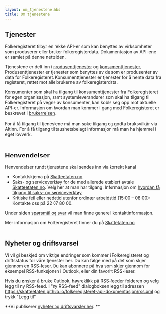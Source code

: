 ```yaml
---
layout: om_tjenestene.hbs
title: Om tjenestene
---
```



## Tjenester

Folkeregisteret tilbyr en rekke API-er som kan benyttes av virksomheter som produserer eller bruker folkeregisterdata. Dokumentasjon av API-ene er samlet på denne nettsiden.

Tjenestene er delt inn i [produsenttjenester](https://skatteetaten.github.io/folkeregisteret-api-dokumentasjon/produsenttjenester/) og [konsumenttjenester.](https://skatteetaten.github.io/folkeregisteret-api-dokumentasjon/konsumenttjenester/) Produsenttjenester er tjenester som benyttes av de som er produsenter av data for Folkeregisteret. Konsumenttjenester er tjenester for å hente data fra registeret, rettet mot alle brukerne av folkeregisterdata.

Konsumenter som skal ha tilgang til konsumenttjenester fra Folkeregisteret for egen organisasjon, samt systemleverandører som skal ha tilgang til Folkeregisteret på vegne av konsumenter, kan koble seg opp mot aktuelle API-er. Informasjon om hvordan man kommer i gang med Folkeregisteret er beskrevet i [brukerreisen](https://skatteetaten.github.io/folkeregisteret-api-dokumentasjon/brukerreisen/). <br/><br/>For å få tilgang til tjenestene må man søke tilgang og godta bruksvilkår via Altinn. For å få tilgang til taushetsbelagt informasjon må man ha hjemmel i eget lovverk. 
<br/><br/>

## Henvendelser
Henvendelser rundt tjenestene skal sendes inn via korrekt kanal
* Kontaktskjema på [Skatteetaten.no](https://www.skatteetaten.no/deling/folkeregisteret-sporsmal/)
* Saks- og serviceverktøy for de med allerede etablert avtale [Skatteetaten.no](https://www.skatteetaten.no/deling/kontakt/). Velg her at man har tilgang. Informasjon om [hvordan få tilgang til saks- og serviceverktøy](https://www.skatteetaten.no/deling/kontakt/brukeradministrasjon/)
* Kritiske feil eller nedetid utenfor ordinær arbeidstid (15:00 – 08:00): Kontakte oss på 22 07 80 00.

Under siden [spørsmål og svar](https://skatteetaten.github.io/folkeregisteret-api-dokumentasjon/sporsmal-og-svar/) vil man finne generell kontaktinformasjon.

Mer informasjon om Folkeregisteret finner du på [Skattetaten.no](https://www.skatteetaten.no/deling/folkeregisteret/intro/)
<br/><br/>

## Nyheter og driftsvarsel

Vi vil gi beskjed om viktige endringer som kommer i Folkeregisteret og driftsstatus for våre tjenester her. Du kan følge med på det som skjer gjennom en RSS-leser. Du kan abonnere på hva som skjer gjennom for eksempel RSS-funksjonen i Outlook, eller din favoritt RSS-leser. 

Hvis du ønsker å bruke Outlook, høyreklikk på RSS-feeder folderen og velg legg til ny RSS-feed. I "ny RSS-feed" dialogboksen legg til adressen  https://skatteetaten.github.io/folkeregisteret-api-dokumentasjon/rss.xml og trykk "Legg til"

**Vi publiserer [nyheter og driftsvarsler her](../rss.xml). **



